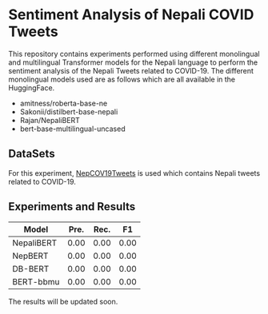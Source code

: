 # Sentiment Analysis of Nepali COVID Tweets

This repository contains experiments performed using different monolingual and multilingual Transformer models for the Nepali language to perform the sentiment analysis of the Nepali Tweets related to 
COVID-19. The different monolingual models used are as follows which are all available in the HuggingFace.
- amitness/roberta-base-ne
- Sakonii/distilbert-base-nepali
- Rajan/NepaliBERT
- bert-base-multilingual-uncased


## DataSets

For this experiment, [NepCOV19Tweets](https://www.kaggle.com/datasets/mathew11111/nepcov19tweets) is used which contains Nepali tweets related to COVID-19.

## Experiments and Results


|Model |Pre. |Rec. |F1|
| --- | --- | --- | --- |
|NepaliBERT|0.00| 0.00| 0.00|
|NepBERT|0.00| 0.00 |0.00|
|DB-BERT|0.00 |0.00 |0.00|
|BERT-bbmu|0.00 |0.00 |0.00| 

The results will be updated soon.
